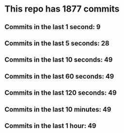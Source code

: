 # This repo has 1877 commits

## Commits in the last 1 second: 9
## Commits in the last 5 seconds: 28
## Commits in the last 10 seconds: 49
## Commits in the last 60 seconds: 49
## Commits in the last 120 seconds: 49
## Commits in the last 10 minutes: 49
## Commits in the last 1 hour: 49
